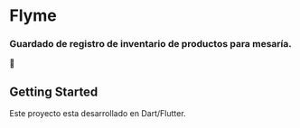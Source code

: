 # Flyme

### Guardado de registro de inventario de productos para mesaría. 
🙂

## Getting Started

Este proyecto esta desarrollado en Dart/Flutter.
